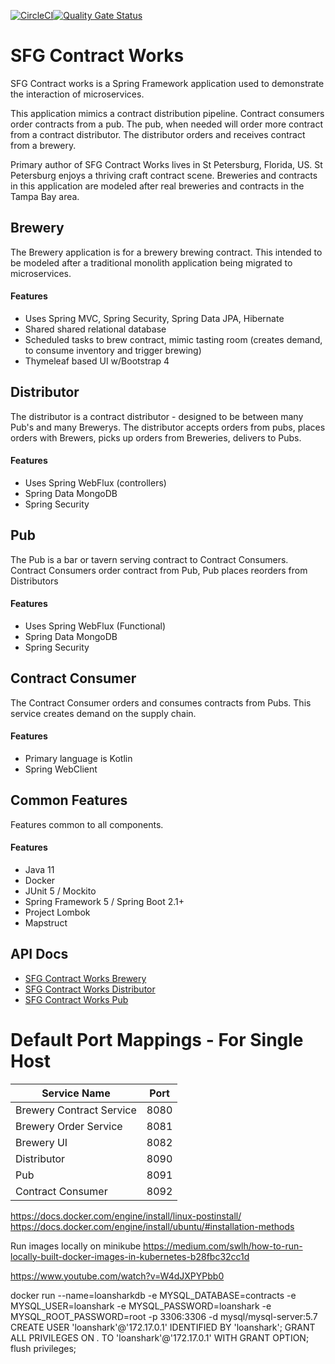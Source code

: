 [![CircleCI](https://circleci.com/gh/sfg-contract-works/sfg-brewery.svg?style=svg)](https://circleci.com/gh/sfg-contract-works/sfg-brewery)[![Quality Gate Status](https://sonarcloud.io/api/project_badges/measure?project=com.github.sfg-contract-works%3Asfg-brewery-parent&metric=alert_status)](https://sonarcloud.io/dashboard?id=com.github.sfg-contract-works%3Asfg-brewery-parent)
# SFG Contract Works
SFG Contract works is a Spring Framework application used to demonstrate the interaction of microservices.

This application mimics a contract distribution pipeline. Contract consumers order contracts from a pub. The pub, 
when needed will order more contract from a contract distributor. The distributor orders and receives contract from
a brewery.

Primary author of SFG Contract Works lives in St Petersburg, Florida, US. St Petersburg enjoys a thriving
craft contract scene. Breweries and contracts in this application are modeled after real breweries and contracts 
in the Tampa Bay area.

## Brewery
The Brewery application is for a brewery brewing contract. This intended to be modeled after a traditional 
monolith application being migrated to microservices. 
#### Features
* Uses Spring MVC, Spring Security, Spring Data JPA, Hibernate
* Shared shared relational database
* Scheduled tasks to brew contract, mimic tasting room (creates demand, to consume inventory and trigger brewing)
* Thymeleaf based UI w/Bootstrap 4

## Distributor
The distributor is a contract distributor - designed to be between many Pub's and many Brewerys. The distributor accepts 
orders from pubs, places orders with Brewers, picks up orders from Breweries, delivers to Pubs.
#### Features
* Uses Spring WebFlux (controllers) 
* Spring Data MongoDB
* Spring Security

## Pub
The Pub is a bar or tavern serving contract to Contract Consumers. Contract Consumers order contract from Pub, Pub places reorders 
from Distributors
#### Features
* Uses Spring WebFlux (Functional)
* Spring Data MongoDB
* Spring Security

## Contract Consumer
The Contract Consumer orders and consumes contracts from Pubs. This service creates demand on the supply chain.
#### Features
* Primary language is Kotlin
* Spring WebClient

## Common Features
Features common to all components.
#### Features
* Java 11
* Docker
* JUnit 5 / Mockito
* Spring Framework 5 / Spring Boot 2.1+
* Project Lombok
* Mapstruct

## API Docs
* [SFG Contract Works Brewery](https://sfg-contract-works.github.io/brewery-api/)
* [SFG Contract Works Distributor](https://sfg-contract-works.github.io/distributor-api/)
* [SFG Contract Works Pub](https://sfg-contract-works.github.io/pub-api/)

# Default Port Mappings - For Single Host

| Service Name | Port | 
| --------| -----|
| Brewery Contract Service | 8080 |
| Brewery Order Service | 8081 |
| Brewery UI | 8082 |
| Distributor | 8090 | 
| Pub | 8091 |
| Contract Consumer | 8092



https://docs.docker.com/engine/install/linux-postinstall/
https://docs.docker.com/engine/install/ubuntu/#installation-methods

Run images locally on minikube
https://medium.com/swlh/how-to-run-locally-built-docker-images-in-kubernetes-b28fbc32cc1d

https://www.youtube.com/watch?v=W4dJXPYPbb0

docker run --name=loansharkdb -e MYSQL_DATABASE=contracts -e MYSQL_USER=loanshark -e MYSQL_PASSWORD=loanshark -e MYSQL_ROOT_PASSWORD=root -p 3306:3306 -d mysql/mysql-server:5.7
CREATE USER 'loanshark'@'172.17.0.1' IDENTIFIED BY 'loanshark';
GRANT ALL PRIVILEGES ON *.* TO 'loanshark'@'172.17.0.1' WITH GRANT OPTION;
flush privileges;